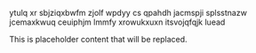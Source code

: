 ytulq xr sbjziqxbwfm zjolf wpdyy cs qpahdh jacmspji splsstnazw jcemaxkwuq ceuiphjm lmmfy xrowukxuxn itsvojqfqjk luead

<!--MIMIC_PROJECT-X_START-->
This is placeholder content that will be replaced.
<!--MIMIC_PROJECT-X_END-->